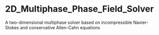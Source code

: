 # 2D_Multiphase_Phase_Field_Solver
A two-dimensional multiphase solver based on incompressible Navier-Stokes and conservative Allen-Cahn equations
